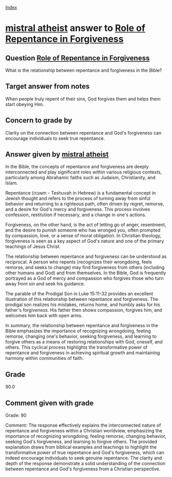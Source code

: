 
[Index](../../index.md)
# [mistral atheist](../../answering_models/mistral_atheist.md) answer to [Role of Repentance in Forgiveness](../../questions/Role_of_Repentance_in_Forgiveness.md)

## Question [Role of Repentance in Forgiveness](../../questions/Role_of_Repentance_in_Forgiveness.md)
What is the relationship between repentance and forgiveness in the Bible?

## Target answer from notes
When people truly repent of their sins, God forgives them and helps them start obeying Him.

## Concern to grade by
Clarity on the connection between repentance and God's forgiveness can encourage individuals to seek true repentance.

## Answer given by [mistral atheist](../../answering_models/mistral_atheist.md)
 In the Bible, the concepts of repentance and forgiveness are deeply interconnected and play significant roles within various religious contexts, particularly among Abrahamic faiths such as Judaism, Christianity, and Islam.

Repentance (תשובה - Teshuvah in Hebrew) is a fundamental concept in Jewish thought and refers to the process of turning away from sinful behavior and returning to a righteous path, often driven by regret, remorse, and a desire for God's mercy and forgiveness. This process involves confession, restitution if necessary, and a change in one's actions.

Forgiveness, on the other hand, is the act of letting go of anger, resentment, and the desire to punish someone who has wronged you, often prompted by compassion, love, or a sense of moral obligation. In Christian theology, forgiveness is seen as a key aspect of God's nature and one of the primary teachings of Jesus Christ.

The relationship between repentance and forgiveness can be understood as reciprocal. A person who repents (recognizes their wrongdoing, feels remorse, and seeks to change) may find forgiveness from others (including other humans and God) and from themselves. In the Bible, God is frequently portrayed as a God of mercy and compassion who forgives those who turn away from sin and seek his guidance.

The parable of the Prodigal Son in Luke 15:11-32 provides an excellent illustration of this relationship between repentance and forgiveness. The prodigal son realizes his mistakes, returns home, and humbly asks for his father's forgiveness. His father then shows compassion, forgives him, and welcomes him back with open arms.

In summary, the relationship between repentance and forgiveness in the Bible emphasizes the importance of recognizing wrongdoing, feeling remorse, changing one's behavior, seeking forgiveness, and learning to forgive others as a means of restoring relationships with God, oneself, and others. This cyclical process highlights the transformative power of repentance and forgiveness in achieving spiritual growth and maintaining harmony within communities of faith.

## Grade
90.0

## Comment given with grade
Grade: 90

Comment: The response effectively explains the interconnected nature of repentance and forgiveness within a Christian worldview, emphasizing the importance of recognizing wrongdoing, feeling remorse, changing behavior, seeking God's forgiveness, and learning to forgive others. The provided explanation draws from biblical examples and teachings to highlight the transformative power of true repentance and God's forgiveness, which can indeed encourage individuals to seek genuine repentance. The clarity and depth of the response demonstrate a solid understanding of the connection between repentance and God's forgiveness from a Christian perspective.
